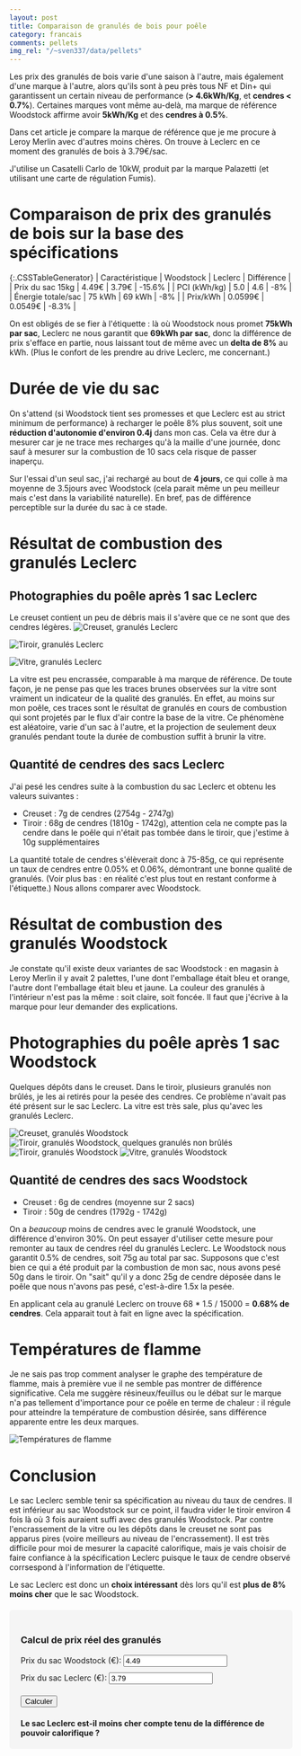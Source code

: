 ```yaml
---
layout: post
title: Comparaison de granulés de bois pour poêle
category: francais
comments: pellets
img_rel: "/~sven337/data/pellets"
---
```


Les prix des granulés de bois varie d'une saison à l'autre, mais également d'une marque à l'autre, alors qu'ils sont à peu près tous NF et Din+ qui garantissent un certain niveau de performance (**> 4.6kWh/Kg**, et **cendres < 0.7%**). Certaines marques vont même au-delà, ma marque de référence Woodstock affirme avoir **5kWh/Kg** et des **cendres à 0.5%**.

Dans cet article je compare la marque de référence que je me procure à Leroy Merlin avec d'autres moins chères.
On trouve à Leclerc en ce moment des granulés de bois à 3.79€/sac.

J'utilise un Casatelli Carlo de 10kW, produit par la marque Palazetti (et utilisant une carte de régulation Fumis).

# Comparaison de prix des granulés de bois sur la base des spécifications

{:.CSSTableGenerator}
| Caractéristique | Woodstock | Leclerc | Différence |
| Prix du sac 15kg | 4.49€ | 3.79€ | -15.6% |
| PCI (kWh/kg) | 5.0 | 4.6 | -8% |
| Énergie totale/sac | 75 kWh | 69 kWh | -8% |
| Prix/kWh | 0.0599€ | 0.0549€ | -8.3% |

On est obligés de se fier à l'étiquette : là où Woodstock nous promet **75kWh par sac**, Leclerc ne nous garantit que **69kWh par sac**, donc la différence de prix s'efface en partie, nous laissant tout de même avec un **delta de 8%** au kWh. (Plus le confort de les prendre au drive Leclerc, me concernant.)

# Durée de vie du sac

On s'attend (si Woodstock tient ses promesses et que Leclerc est au strict minimum de performance) à recharger le poêle 8% plus souvent, soit une **réduction d'autonomie d'environ 0.4j** dans mon cas. Cela va être dur à mesurer car je ne trace  mes recharges qu'à la maille d'une journée, donc sauf à mesurer sur la combustion de 10 sacs cela risque de passer inaperçu.

Sur l'essai d'un seul sac, j'ai rechargé au bout de **4 jours**, ce qui colle à ma moyenne de 3.5jours avec Woodstock (cela parait même un peu meilleur mais c'est dans la variabilité naturelle). En bref, pas de différence perceptible sur la durée du sac à ce stade.

# Résultat de combustion des granulés Leclerc

## Photographies du poêle après 1 sac Leclerc

Le creuset contient un peu de débris mais il s'avère que ce ne sont que des cendres légères.
![Creuset, granulés Leclerc](creuset.jpg)

![Tiroir, granulés Leclerc](tiroir.jpg)

![Vitre, granulés Leclerc](vitre.jpg)

La vitre est peu encrassée, comparable à ma marque de référence. 
De toute façon, je ne pense pas que les traces brunes observées sur la vitre sont vraiment un indicateur de la qualité des granulés. En effet, au moins sur mon poêle, ces traces sont le résultat de granulés en cours de combustion qui sont projetés par le flux d'air contre la base de la vitre. Ce phénomène est aléatoire, varie d'un sac à l'autre, et la projection de seulement deux granulés pendant toute la durée de combustion suffit à brunir la vitre.


## Quantité de cendres des sacs Leclerc

J'ai pesé les cendres suite à la combustion du sac Leclerc et obtenu les valeurs suivantes :
- Creuset : 7g de cendres (2754g - 2747g)
- Tiroir : 68g de cendres (1810g - 1742g), attention cela ne compte pas la cendre dans le poêle qui n'était pas tombée dans le tiroir, que j'estime à 10g supplémentaires

La quantité totale de cendres s'élèverait donc à 75-85g, ce qui représente un taux de cendres entre 0.05% et 0.06%, démontrant une bonne qualité de granulés. (Voir plus bas : en réalité c'est plus tout en restant conforme à l'étiquette.)
Nous allons comparer avec Woodstock.

# Résultat de combustion des granulés Woodstock

Je constate qu'il existe deux variantes de sac Woodstock : en magasin à Leroy Merlin il y avait 2 palettes, l'une dont l'emballage était bleu et orange, l'autre dont l'emballage était bleu et jaune. La couleur des granulés à l'intérieur n'est pas la même : soit claire, soit foncée. Il faut que j'écrive à la marque pour leur demander des explications.
# Photographies du poêle après 1 sac Woodstock

Quelques dépôts dans le creuset. Dans le tiroir, plusieurs granulés non brûlés, je les ai retirés pour la pesée des cendres. Ce problème n'avait pas été présent sur le sac Leclerc.
La vitre est très sale, plus qu'avec les granulés Leclerc.

![Creuset, granulés Woodstock](creuset_woodstock.jpg)
![Tiroir, granulés Woodstock, quelques granulés non brûlés](tiroir_woodstock_pellets.jpg)
![Tiroir, granulés Woodstock](tiroir_woodstock.jpg)
![Vitre, granulés Woodstock](vitre_woodstock.jpg)

## Quantité de cendres des sacs Woodstock

- Creuset : 6g de cendres (moyenne sur 2 sacs)
- Tiroir : 50g de cendres (1792g - 1742g)

On a *beaucoup* moins de cendres avec le granulé Woodstock, une différence d'environ 30%.
On peut essayer d'utiliser cette mesure pour remonter au taux de cendres réel du granulés Leclerc. Le Woodstock nous garantit 0.5% de cendres, soit 75g au total par sac.
Supposons que c'est bien ce qui a été produit par la combustion de mon sac, nous avons pesé 50g dans le tiroir. On "sait" qu'il y a donc 25g de cendre déposée dans le poêle que nous n'avons pas pesé, c'est-à-dire 1.5x la pesée.

En applicant cela au granulé Leclerc on trouve 68 * 1.5 / 15000 = **0.68% de cendres**. Cela apparait tout à fait en ligne avec la spécification.

# Températures de flamme

Je ne sais pas trop comment analyser le graphe des température de flamme, mais à première vue il ne semble pas montrer de différence significative.
Cela me suggère résineux/feuillus ou le débat sur le marque n'a pas tellement d'importance pour ce poêle en terme de chaleur : il régule pour atteindre la température de combustion désirée, sans différence apparente entre les deux marques.

![Températures de flamme](temperature_flamme.jpg)

# Conclusion

Le sac Leclerc semble tenir sa spécification au niveau du taux de cendres. Il est inférieur au sac Woodstock sur ce point, il faudra vider le tiroir environ 4 fois là où 3 fois auraient suffi avec des granulés Woodstock. Par contre l'encrassement de la vitre ou les dépôts dans le creuset ne sont pas apparus pires (voire meilleurs au niveau de l'encrassement). 
Il est très difficile pour moi de mesurer la capacité calorifique, mais je vais choisir de faire confiance à la spécification Leclerc puisque le taux de cendre observé corrsespond à l'information de l'étiquette.

Le sac Leclerc est donc un **choix intéressant** dès lors qu'il est **plus de 8% moins cher** que le sac Woodstock.

<div style="background-color: #f5f5f5; padding: 20px; border-radius: 5px; margin: 20px 0;">
    <h3>Calcul de prix réel des granulés</h3>
    <div style="margin: 10px 0;">
        <label>Prix du sac Woodstock (€): </label>
        <input type="number" id="prixWoodstock" step="0.01" value="4.49">
    </div>
    <div style="margin: 10px 0;">
        <label>Prix du sac Leclerc (€): </label>
        <input type="number" id="prixLeclerc" step="0.01" value="3.79">
    </div>
    <button onclick="calculerPrix()" style="margin: 10px 0;">Calculer</button>
    <div id="resultat" style="margin-top: 10px; font-weight: bold;">Le sac Leclerc est-il moins cher compte tenu de la différence de pouvoir calorifique ?</div>
</div>
<script src="/~sven337/data/pellets/calculator.js"> </script>

<script>
    $(document).ready(function() {
		$("a[href$='.jpg'],a[href$='.jpeg'],a[href$='.png'],a[href$='.gif']").attr('rel', 'gallery').fancybox();
    });
</script>
